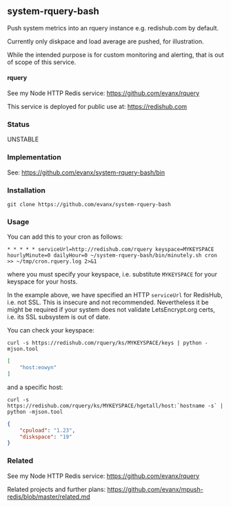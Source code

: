 
## system-rquery-bash

Push system metrics into an rquery instance e.g. redishub.com by default.

Currently only diskpace and load average are pushed, for illustration.

While the intended purpose is for custom monitoring and alerting, that is out of scope of this service.

#### rquery

See my Node HTTP Redis service: https://github.com/evanx/rquery

This service is deployed for public use at: https://redishub.com


### Status

UNSTABLE


### Implementation

See: https://github.com/evanx/system-rquery-bash/bin


### Installation

```shell
git clone https://github.com/evanx/system-rquery-bash
```

### Usage

You can add this to your cron as follows:
```shell
* * * * * serviceUrl=http://redishub.com/rquery keyspace=MYKEYSPACE hourlyMinute=0 dailyHour=0 ~/system-rquery-bash/bin/minutely.sh cron >> ~/tmp/cron.rquery.log 2>&1
```
where you must specify your keyspace, i.e. substitute `MYKEYSPACE` for your keyspace for your hosts.

In the example above, we have specified an HTTP `serviceUrl` for RedisHub, i.e. not SSL. This is insecure and not recommended. Nevertheless it be might be required if your system does not validate LetsEncrypt.org certs, i.e. its SSL subsystem is out of date.

You can check your keyspace:
```shell
curl -s https://redishub.com/rquery/ks/MYKEYSPACE/keys | python -mjson.tool
```
```json
[
    "host:eowyn"
]
```
and a specific host:
```shell
curl -s https://redishub.com/rquery/ks/MYKEYSPACE/hgetall/host:`hostname -s` | python -mjson.tool
```

```json
{
    "cpuload": "1.23",
    "diskspace": "19"
}
```

### Related

See my Node HTTP Redis service: https://github.com/evanx/rquery

Related projects and further plans: https://github.com/evanx/mpush-redis/blob/master/related.md

